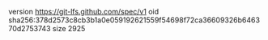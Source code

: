 version https://git-lfs.github.com/spec/v1
oid sha256:378d2573c8cb3b1a0e059192621559f54698f72ca36609326b646370d2753743
size 2925
